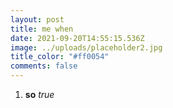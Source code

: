 ```yaml
---
layout: post
title: me when
date: 2021-09-20T14:55:15.536Z
image: ../uploads/placeholder2.jpg
title_color: "#ff0054"
comments: false
---
```

1. **so** *true* 

   ```

   ```